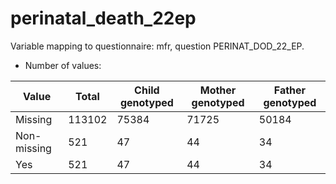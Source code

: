 # perinatal_death_22ep
Variable mapping to questionnaire: mfr, question PERINAT_DOD_22_EP.
- Number of values:

| Value | Total | Child genotyped | Mother genotyped | Father genotyped |
| ----- | ----- | --------------- | ---------------- | ---------------- |
| Missing | 113102 | 75384 | 71725 | 50184 |
| Non-missing | 521 | 47 | 44 | 34 |
| Yes | 521 | 47 | 44 |34 |



